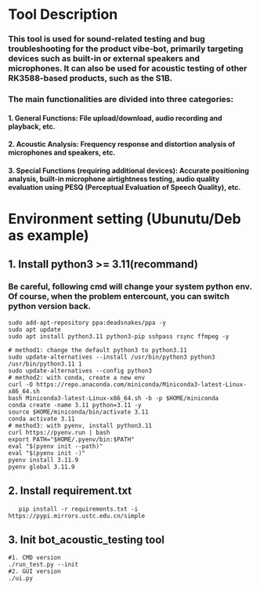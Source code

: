 
# Tool Description

### This tool is used for sound-related testing and bug troubleshooting for the product vibe-bot, primarily targeting devices such as built-in or external speakers and microphones. It can also be used for acoustic testing of other RK3588-based products, such as the S1B.
### The main functionalities are divided into three categories:
#### 1. General Functions: File upload/download, audio recording and playback, etc.
#### 2. Acoustic Analysis: Frequency response and distortion analysis of microphones and speakers, etc.
#### 3. Special Functions (requiring additional devices): Accurate positioning analysis, built-in microphone airtightness testing, audio quality  evaluation using PESQ (Perceptual Evaluation of Speech Quality), etc.


# Environment setting (Ubunutu/Deb as example)

## 1. Install python3 >= 3.11(recommand)
### Be careful, following cmd will change your system python env. Of course, when the problem entercount, you can switch python version back.

```shell
sudo add-apt-repository ppa:deadsnakes/ppa -y
sudo apt update
sudo apt install python3.11 python3-pip sshpass rsync ffmpeg -y

# method1: change the default python3 to python3.11
sudo update-alternatives --install /usr/bin/python3 python3 /usr/bin/python3.11 1
sudo update-alternatives --config python3
# method2: with conda, create a new env
curl -O https://repo.anaconda.com/miniconda/Miniconda3-latest-Linux-x86_64.sh
bash Miniconda3-latest-Linux-x86_64.sh -b -p $HOME/miniconda
conda create -name 3.11 python=3.11 -y
source $HOME/miniconda/bin/activate 3.11
conda activate 3.11
# method3: with pyenv, install python3.11
curl https://pyenv.run | bash
export PATH="$HOME/.pyenv/bin:$PATH"
eval "$(pyenv init --path)"
eval "$(pyenv init -)"
pyenv install 3.11.9
pyenv global 3.11.9
```

## 2. Install requirement.txt
``` shell
   pip install -r requirements.txt -i https://pypi.mirrors.ustc.edu.cn/simple
```

## 3. Init bot_acoustic_testing  tool
``` shell
#1. CMD version
./run_test.py --init
#2. GUI version
./ui.py 
```